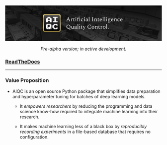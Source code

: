 ![AIQC (wide)](/docs/images/aiqc_logo_wide_controlroom.png)

<p align="center"><i>Pre-alpha version; in active development.</i></p>

### [ReadTheDocs](https://aiqc.readthedocs.io/)

---

### Value Proposition

* AIQC is an open source Python package that simplifies data preparation and hyperparameter tuning for batches of deep learning models.

  * It *empowers researchers* by reducing the programming and data science know-how required to integrate machine learning into their research.

  * It makes machine learning less of a black box by *reproducibly recording experiments* in a file-based database that requires no configuration.
